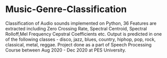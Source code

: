 # Music-Genre-Classification
Classification of Audio sounds implemented on Python, 36 Features are extracted including Zero Crossing Rate, Spectral Centroid, Spectral Rolloff,Mel Frequency Cepstral Coefficients etc. Output is predicted in one of the following classes - disco, jazz, blues, country, hiphop, pop, rock, classical, metal, reggae.
Project done as a part of Speech Processing Course between Aug 2020 - Dec 2020 at PES University.
